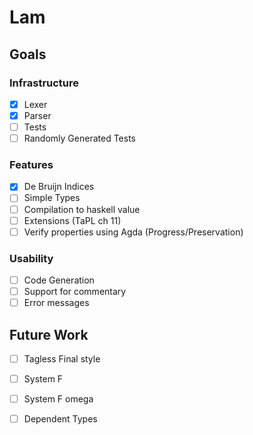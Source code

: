 # Lam
## Goals
### Infrastructure
  - [x] Lexer
  - [x] Parser
  - [ ] Tests
  - [ ] Randomly Generated Tests

### Features
  - [x] De Bruijn Indices
  - [ ] Simple Types
  - [ ] Compilation to haskell value
  - [ ] Extensions (TaPL ch 11)
  - [ ] Verify properties using Agda (Progress/Preservation)

### Usability
  - [ ] Code Generation
  - [ ] Support for commentary
  - [ ] Error messages

## Future Work
  - [ ] Tagless Final style
  - [ ] System F
  - [ ] System F omega
  - [ ] Dependent Types


